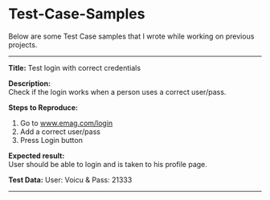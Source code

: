 # Test-Case-Samples

Below are some Test Case samples that I wrote while working on previous projects.

-----------------

**Title:**	Test login with correct credentials

**Description:**	
Check if the login works when a person uses a correct user/pass.

**Steps to Reproduce:**	
1. Go to www.emag.com/login
2. Add a correct user/pass
3. Press Login button

**Expected result:**	
User should be able to login and is taken to his profile page.

**Test Data:**
User: Voicu & Pass: 21333

------------------------------------
